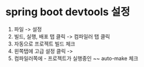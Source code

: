 # spring boot devtools 설정

1. 파일 -> 설정
2. 빌드, 실행, 배포 탭 클릭 -> 컴파일러 탭 클릭
3. 자동으로 프로젝트 빌드 체크
4. 왼쪽탭에 고급 설정 클릭 ->
5. 컴파일러쪽에 - 프로젝트가 실행중인 ~~ auto-make 체크